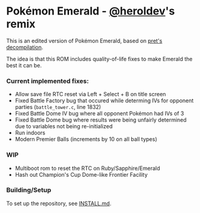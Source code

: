 # Pokémon Emerald - [@heroldev](https://github.com/heroldev)'s remix

This is an edited version of Pokémon Emerald, based on [pret's decompilation](https://github.com/pret/pokeemerald).

The idea is that this ROM includes quality-of-life fixes to make Emerald the best it can be.

### Current implemented fixes:
- Allow save file RTC reset via Left + Select + B on title screen 
- Fixed Battle Factory bug that occured while determing IVs for opponent parties (`battle_tower.c`, line 1832)
- Fixed Battle Dome IV bug where all opponent Pokémon had IVs of 3
- Fixed Battle Dome bug where results were being unfairly determined due to variables not being re-initialized
- Run indoors
- Modern Premier Balls (increments by 10 on all ball types)

### WIP
- Multiboot rom to reset the RTC on Ruby/Sapphire/Emerald
- Hash out Champion's Cup Dome-like Frontier Facility

### Building/Setup
To set up the repository, see [INSTALL.md](INSTALL.md).

